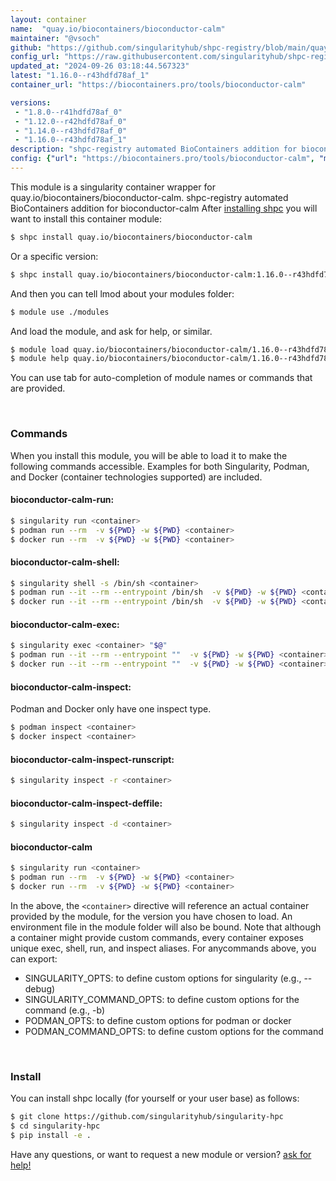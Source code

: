 ```yaml
---
layout: container
name:  "quay.io/biocontainers/bioconductor-calm"
maintainer: "@vsoch"
github: "https://github.com/singularityhub/shpc-registry/blob/main/quay.io/biocontainers/bioconductor-calm/container.yaml"
config_url: "https://raw.githubusercontent.com/singularityhub/shpc-registry/main/quay.io/biocontainers/bioconductor-calm/container.yaml"
updated_at: "2024-09-26 03:18:44.567323"
latest: "1.16.0--r43hdfd78af_1"
container_url: "https://biocontainers.pro/tools/bioconductor-calm"

versions:
 - "1.8.0--r41hdfd78af_0"
 - "1.12.0--r42hdfd78af_0"
 - "1.14.0--r43hdfd78af_0"
 - "1.16.0--r43hdfd78af_1"
description: "shpc-registry automated BioContainers addition for bioconductor-calm"
config: {"url": "https://biocontainers.pro/tools/bioconductor-calm", "maintainer": "@vsoch", "description": "shpc-registry automated BioContainers addition for bioconductor-calm", "latest": {"1.16.0--r43hdfd78af_1": "sha256:d2b4f66df3b33ce83ae97057c0aca25e69ee9369e131b6259126b9f468a4ddce"}, "tags": {"1.8.0--r41hdfd78af_0": "sha256:858659121abac4147701ff616c8367adc45c70d0a2e194efcf54b01730176f85", "1.12.0--r42hdfd78af_0": "sha256:0a1eedd3df9dff6320293ce44f6a0e00dfef677d5fbbc393322ca08ce522e351", "1.14.0--r43hdfd78af_0": "sha256:5cf689b729a86b79c0a081e1602e5176c23d509843860976659bb00c626876b7", "1.16.0--r43hdfd78af_1": "sha256:d2b4f66df3b33ce83ae97057c0aca25e69ee9369e131b6259126b9f468a4ddce"}, "docker": "quay.io/biocontainers/bioconductor-calm"}
---
```


This module is a singularity container wrapper for quay.io/biocontainers/bioconductor-calm.
shpc-registry automated BioContainers addition for bioconductor-calm
After [installing shpc](#install) you will want to install this container module:


```bash
$ shpc install quay.io/biocontainers/bioconductor-calm
```

Or a specific version:

```bash
$ shpc install quay.io/biocontainers/bioconductor-calm:1.16.0--r43hdfd78af_1
```

And then you can tell lmod about your modules folder:

```bash
$ module use ./modules
```

And load the module, and ask for help, or similar.

```bash
$ module load quay.io/biocontainers/bioconductor-calm/1.16.0--r43hdfd78af_1
$ module help quay.io/biocontainers/bioconductor-calm/1.16.0--r43hdfd78af_1
```

You can use tab for auto-completion of module names or commands that are provided.

<br>

### Commands

When you install this module, you will be able to load it to make the following commands accessible.
Examples for both Singularity, Podman, and Docker (container technologies supported) are included.

#### bioconductor-calm-run:

```bash
$ singularity run <container>
$ podman run --rm  -v ${PWD} -w ${PWD} <container>
$ docker run --rm  -v ${PWD} -w ${PWD} <container>
```

#### bioconductor-calm-shell:

```bash
$ singularity shell -s /bin/sh <container>
$ podman run --it --rm --entrypoint /bin/sh  -v ${PWD} -w ${PWD} <container>
$ docker run --it --rm --entrypoint /bin/sh  -v ${PWD} -w ${PWD} <container>
```

#### bioconductor-calm-exec:

```bash
$ singularity exec <container> "$@"
$ podman run --it --rm --entrypoint ""  -v ${PWD} -w ${PWD} <container> "$@"
$ docker run --it --rm --entrypoint ""  -v ${PWD} -w ${PWD} <container> "$@"
```

#### bioconductor-calm-inspect:

Podman and Docker only have one inspect type.

```bash
$ podman inspect <container>
$ docker inspect <container>
```

#### bioconductor-calm-inspect-runscript:

```bash
$ singularity inspect -r <container>
```

#### bioconductor-calm-inspect-deffile:

```bash
$ singularity inspect -d <container>
```



#### bioconductor-calm

```bash
$ singularity run <container>
$ podman run --rm  -v ${PWD} -w ${PWD} <container>
$ docker run --rm  -v ${PWD} -w ${PWD} <container>
```


In the above, the `<container>` directive will reference an actual container provided
by the module, for the version you have chosen to load. An environment file in the
module folder will also be bound. Note that although a container
might provide custom commands, every container exposes unique exec, shell, run, and
inspect aliases. For anycommands above, you can export:

 - SINGULARITY_OPTS: to define custom options for singularity (e.g., --debug)
 - SINGULARITY_COMMAND_OPTS: to define custom options for the command (e.g., -b)
 - PODMAN_OPTS: to define custom options for podman or docker
 - PODMAN_COMMAND_OPTS: to define custom options for the command

<br>

### Install

You can install shpc locally (for yourself or your user base) as follows:

```bash
$ git clone https://github.com/singularityhub/singularity-hpc
$ cd singularity-hpc
$ pip install -e .
```

Have any questions, or want to request a new module or version? [ask for help!](https://github.com/singularityhub/singularity-hpc/issues)